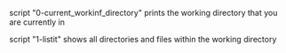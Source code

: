 script "0-current_workinf_directory" prints the working directory that you are currently in

script "1-listit" shows all directories and files within the working directory

 


